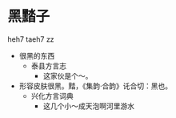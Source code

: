 



# 黑䵬子
heh7 taeh7 zz
+ 很黑的东西
  * 泰县方言志
    - 这家伙是个～。
+ 形容皮肤很黑。䵬，《集韵·合韵》讬合切：黑也。
  * 兴化方言词典
    - 这几个小～成天泡啊河里游水
